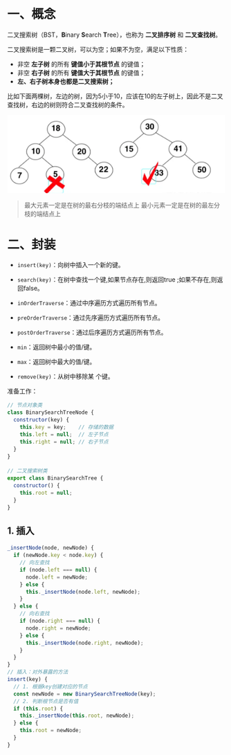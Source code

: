 # 一、概念

二叉搜索树（BST，**B**inary **S**earch **T**ree），也称为 **二叉排序树** 和 **二叉查找树**。

二叉搜索树是一颗二叉树，可以为空；如果不为空，满足以下性质：

- 非空 **左子树** 的所有 **键值小于其根节点** 的键值；
- 非空 **右子树** 的所有 **键值大于其根节点** 的键值；
- **左、右子树本身也都是二叉搜索树；**

比如下面两棵树，左边的树，因为5小于10，应该在10的左子树上，因此不是二叉查找树，右边的树则符合二叉查找树的条件。

![](./IMGS/binary_search_tree.png)

> 最大元素一定是在树的最右分枝的端结点上
> 最小元素一定是在树的最左分枝的端结点上

# 二、封装

- `insert(key)`：向树中插入一个新的键。

- `search(key)`：在树中查找一个键,如果节点存在,则返回true ;如果不存在,则返回false。

- `inOrderTraverse`：通过中序遍历方式遍历所有节点。

- `preOrderTraverse`：通过先序遍历方式遍历所有节点。

- `postOrderTraverse`：通过后序遍历方式遍历所有节点。

- `min`：返回树中最小的值/键。

- `max`：返回树中最大的值/键。

- `remove(key)`：从树中移除某 个键。

准备工作：

```js
// 节点对象类
class BinarySearchTreeNode {
  constructor(key) {
    this.key = key;    // 存储的数据
    this.left = null;  // 左子节点
    this.right = null; // 右子节点
  }
}

// 二叉搜索树类
export class BinarySearchTree {
  constructor() {
    this.root = null;
  }
}
```

## 1. 插入

```js
_insertNode(node, newNode) {
  if (newNode.key < node.key) {
    // 向左查找
    if (node.left === null) {
      node.left = newNode;
    } else {
      this._insertNode(node.left, newNode);
    }
  } else {
    // 向右查找
    if (node.right === null) {
      node.right = newNode;
    } else {
      this._insertNode(node.right, newNode);
    }
  }
}
// 插入：对外暴露的方法
insert(key) {
  // 1. 根据key创建对应的节点
  const newNode = new BinarySearchTreeNode(key);
  // 2. 判断根节点是否有值
  if (this.root) {
    this._insertNode(this.root, newNode);
  } else {
    this.root = newNode;
  }
}
```













